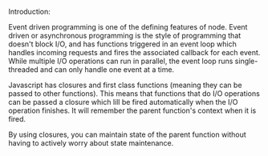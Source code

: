 Introduction:

Event driven programming is one of the defining features of node.  Event driven or asynchronous programming is the style of programming that doesn't block I/O, and has functions triggered in an event loop which handles incoming requests and fires the associated callback for each event.  While multiple I/O operations can run in parallel, the event loop runs single-threaded and can only handle one event at a time.  

Javascript has closures and first class functions (meaning they can be passed to other functions).  This means that functions that do I/O operations can be passed a closure which lill be fired automatically when the I/O operation finishes.  It will remember the parent function's context when it is fired.

By using closures, you can maintain state of the parent function without having to actively worry about state maintenance.

